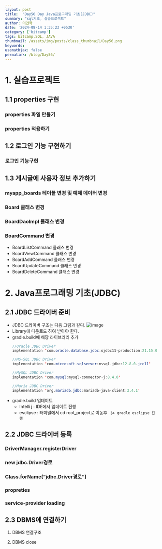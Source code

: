 ```yaml
---
layout: post
title:  "Day56 Day Java프로그래밍 기초(JDBC)"
summary: "sql기초, 실습프로젝트"
author: 이건학
date: '2024-08-14 1:35:23 +0530'
category: ['bitcamp']
tags: bitcamp,SQL, JAVA
thumbnail: /assets/img/posts/class_thumbnail/Day56.png
keywords: 
usemathjax: false
permalink: /blog/Day56/
---
```


# 1. 실습프로젝트
## 1.1 properties 구현 <br>
### properties 파일 만들기 <br>
### properties 적용하기 <br>

## 1.2 로그인 기능 구현하기 <br>
### 로그인 기능구현 <br>

## 1.3 게시글에 사용자 정보 추가하기 <br>
### myapp_boards 테이블 변경 및 예제 데이터 변경 <br>
### Board 클래스 변경 <br>
### BoardDaoImpl 클래스 변경 <br>
### BoardCommand 변경 <br>
- BoardListCommand 클래스 변경
- BoardViewCommand 클래스 변경
- BoardAddCommand 클래스 변경
- BoardUpdateCommand 클래스 변경
- BoardDeleteCommand 클래스 변경

# 2. Java프로그래밍 기초(JDBC) <br>
## 2.1 JDBC 드라이버 준비
- JDBC 드라이버 구조는 다음 그림과 같다.
  ![image](https://github.com/user-attachments/assets/fa50e547-0d5f-4cca-a902-d5ad59e32c6b)
- Library에 다운로드 하여 받아야 한다.
- gradle.build에 해당 라이브러리 추가
    ```java
    //Oracle JDBC Driver
    implementation 'com.oracle.database.jdbc:ojdbc11-production:21.15.0.0'
    
    //MS-SQL JDBC Driver
    implementation 'com.microsoft.sqlserver:mssql-jdbc:12.8.0.jre11'
    
    //MySQL JDBC Driver
    implementation 'com.mysql:mysql-connector-j:8.4.0'
    
    //Maria JDBC Driver
    implementation 'org.mariadb.jdbc:mariadb-java-client:3.4.1'
    ```
- gradle.build 업데이트
  - Intelli j : IDE에서 업데이트 진행
  - esclipse : 터미널에서 cd root_project로 이동후 ``` $> gradle esclipse 진행``` <br>

## 2.2 JDBC 드라이버 등록

### DriverManager.registerDriver <br>

### new jdbc.Driver경로 <br>

### Class.forName("jdbc.Driver경로") <br>

### propreties <br>

### service-provider loading <br>

## 2.3 DBMS에 연결하기

1) DBMS 연결구조

2) DBMS close

